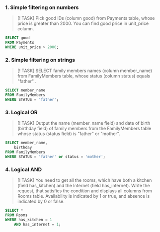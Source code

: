 ### 1. Simple filtering on numbers
> [! TASK]
> Pick good IDs (column good) from Payments table, whose price is greater than 2000. You can find good price in unit_price column.
```sql
SELECT good
FROM Payments
WHERE unit_price > 2000;
```

### 2. Simple filtering on strings
> [! TASK]
> SELECT family members names (column member_name) from FamilyMembers table, whose status (column status) equals "father"..
```sql
SELECT member_name
FROM FamilyMembers
WHERE STATUS = 'father';
```

### 3. Logical OR
> [! TASK]
> Output the name (member_name field) and date of birth (birthday field) of family members from the FamilyMembers table whose status (status field) is "father" or "mother".
```sql
SELECT member_name,
	birthday
FROM FamilyMembers
WHERE STATUS = 'father' or status = 'mother';
```

### 4. Logical AND
> [! TASK]
> You need to get all the rooms, which have both a kitchen (field has_kitchen) and the Internet (field has_internet). Write the request, that satisfies the condition and displays all columns from Rooms table. Availability is indicated by 1 or true, and absence is indicated by 0 or false.
```sql
SELECT *
FROM Rooms
WHERE has_kitchen = 1
	AND has_internet = 1;
```